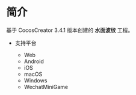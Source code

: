 
# 简介
基于 CocosCreator 3.4.1 版本创建的 **水面波纹** 工程。


* 支持平台

    - Web
    - Android
    - iOS
    - macOS
    - Windows
    - WechatMiniGame